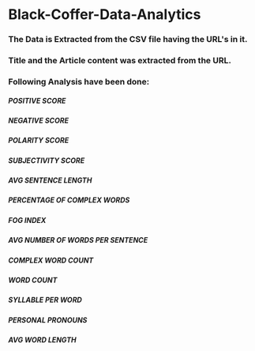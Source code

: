 # Black-Coffer-Data-Analytics
### The Data is Extracted from the CSV file having the URL's in it. 

### Title and the Article content was extracted from the URL.
### Following Analysis have been done:
##### POSITIVE SCORE
##### NEGATIVE SCORE
##### POLARITY SCORE
##### SUBJECTIVITY SCORE
##### AVG SENTENCE LENGTH
##### PERCENTAGE OF COMPLEX WORDS
##### FOG INDEX
##### AVG NUMBER OF WORDS PER SENTENCE
##### COMPLEX WORD COUNT
##### WORD COUNT
##### SYLLABLE PER WORD
##### PERSONAL PRONOUNS
##### AVG WORD LENGTH
